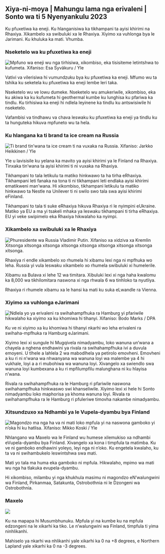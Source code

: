 ## Xiya-ni-moya \| Mahungu lama nga erivaleni \| Sonto wa ti 5 Nyenyankulu 2023

Ku pfuxetiwa ka eneji. Ku hlanganisiwa ka tikhampani ta ayisi khirimi na Rhaxiya. Xikambelo xa swibuluki xa le Rhaxiya. Xiyimo xa vuhlonga bya le Jarimani. Ku khuluka ka mati. Vhumba.

### Nseketelo wa ku pfuxetiwa ka eneji

![Mpfuno wa eneji wu nga tirhisiwa, xikombiso, eka tisisiteme letintshwa to kufumeta. Xifaniso: Esa Syväkuru / Yle](https://ku.q_auto:eco/f_auto/fl_lossy/v1676637402/39-107442463ef747ea1acd)

Vativi va vilerisiwa hi vumundzuku bya ku pfuxetiwa ka eneji. Mfumo wu ta tshika ku seketela ku pfuxetiwa ka eneji lembe leri taka.

Nseketelo wu ve lowu dumeke. Nseketelo wu amukeriwile, xikombiso, eka ku akiwa ka ku kufumeta hi geothermal kumbe ku lunghisa ku pfariwa ka tindlu. Ku tirhisiwa ka eneji hi ndlela leyinene ka tindlu ku antswisiwile hi nseketelo.

Vafambisi va tindhawu va chava leswaku ku pfuxetiwa ka eneji ya tindlu ku ta hunguteka hikuva mpfuneto wu ta hela.

### Ku hlangana ka ti brand ta ice cream na Russia

![Ti brand tin’wana ta ice cream ti na vuxaka na Russia. Xifaniso: Jarkko Heikkinen / Yle](https://ku.q_auto:eco/f_auto/fl_lossy/v1682321321/39-110323664462e3b6fb8b)

Yle u lavisisile ku yelana ka mavito ya ayisi khirimi ya le Finland na Rhaxiya. Tinxaka tin’wana ta ayisi khirimi ti ni vuxaka na Rhaxiya.

Tikhampani to tala letikulu ta matiko hinkwawo ta ha tirha eRhaxiya. Tikhampani leti fanaka na tona ti ni tikhampani leti endlaka ayisi khirimi ematikweni man’wana. Hi xikombiso, tikhampani letikulu ta matiko hinkwawo ta Nestle na Unilever ti ni swilo swo tala swa ayisi khirimi eFinland.

Tikhampani to tala ti suke eRhaxiya hikuva Rhaxiya ri le nyimpini eUkraine. Matiko ya EU a ma yi tsakeli mhaka ya leswaku tikhampani ti tirha eRhaxiya. EU yi veke swipimelo eka Rhaxiya hikwalaho ka nyimpi.

### Xikambelo xa swibuluki xa le Rhaxiya

![Phuresidente wa Russia Vladimir Putin. Xifaniso xa xidziva xa Kremlin](https://images.cdn.yle.fi/xifaniso/kutlakuka/c_crop,h_4519,w_8034,x_16,y_238/ar_1.777777777777777777777777777777777777777777777777777777777777771.PR_1..0/q_auto:eco/f_auto/fl_lossy/v1678982359/39-108632664133bfc2dc51) Xitsonga xitsonga xitsonga xitsonga xitsonga xitsonga xitsonga xitsonga xitsonga.

Rhaxiya ri endle xikambelo xo rhumela hi xibamu lexi nga ni mpfhuka wo leha. Russia yi vula leswaku xikambelo xo rhumela swibuluki xi humelerile.

Xibamu xa Bulava xi lehe 12 wa timitara. Xibuluki lexi xi nga haha kwalomu ka 8,000 wa tikhilomitara naswona xi nga rhwala 6 wa tinhloko ta nyutliya.

Rhaxiya ri rhumele xibamu xa le hansi ka mati ku suka eLwandle ra Vienna.

### Xiyimo xa vuhlonga eJarimani

![Ndlela yo ya erivaleni ra swihahampfhuka ra Hamburg yi pfariwile hikwalaho ka xiyimo xa ku khomiwa hi tihanyi. Xifaniso: Bodo Marks / DPA](https://ku.q_auto:eco/f_auto/fl_lossy/v1699181525/39-11959676547736ea1bc0)

Ku ve ni xiyimo xa ku khomiwa hi tihanyi nkarhi wo leha erivaleni ra swihaha-mpfhuka ra Hamburg eJarimani.

Xiyimo lexi xi sungule hi Mugqivela nimadyambu, loko wanuna un’wana a chayela a nghena endhawini ya rivala ra swihahampfhuka ivi a duvula emoyeni. U tlhele a lahlela 2 wa mabodlhela ya petirolo emovheni. Emovheni a ku ri ni n’wana wa nhwanyana wa wanuna loyi wa malembe ya 4 hi vukhale, loyi a a ri mubohiwa wa wanuna loyi. Xivangelo xa swiendlo swa wanuna loyi kumbexana a ku ri mpfilumpfilu malunghana ni ku hlayisa n’wana.

Rivala ra swihahampfhuka ra le Hamburg ri pfariwile naswona swihahampfhuka hinkwaswo swi khanseliwile. Xiyimo lexi xi hele hi Sonto nimadyambu loko maphorisa ya khoma wanuna loyi. Rivala ra swihahampfhuka ra le Hamburg ri pfuleriwe timovha nakambe nimadyambu.

### Xitsundzuxo xa Ndhambi ya le Vupela-dyambu bya Finland

![Magondzo ma nga ha va ni mati loko mpfula yi na naswona gamboko yi n’oka hi ku hatlisa. Xifaniso: Mikko Koski / Yle](https://ku.q_auto:eco/f_auto/fl_lossy/v1697618867/39-11828126521489e76d51)

Nhlangano wa Maxelo wa le Finland wu humese xilemukiso xa ndhambi eVupela-dyambu bya Finland. Xivangelo xa kona i timpfula ta matimba. Ku ve ni gamboko endhawini yoleyo, leyi nga ni n’oko. Ku engetela kwalaho, ku ta va ni swihambukelo leswintshwa swa mati.

Mati yo tala ma huma eka gamboko ni mpfula. Hikwalaho, mpimo wa mati wu nga ha tlakuka evupela-dyambu.

Hi xikombiso, milambu yi nga khukhula masimu ni magondzo eN’walungwini wa Finland, Pirkanmaa, Satakunta, Ostrobothnia ni le Dzongeni wa Ostrobothnia.

### Maxelo

![](https://ku.f_auto/fl_kulahlekeriwa/v1699200945/39-11960206547bf95c98f5)

Ku na mapapa hi Musumbhunuku. Mpfula yi na kumbe ku na mpfula edzongeni na le xikarhi ka tiko. Le n’walungwini wa Finland, timpfula ti yima ninhlikanhi.

Mahiselo ya nkarhi wa nhlikanhi yale xikarhi ka 0 na +8 degrees, e Northern Lapland yale xikarhi ka 0 na -3 degrees.
